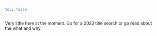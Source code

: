 ```yaml
---
toc: false
---
```


Very little here at the moment. Go for a 2023 title search or go read about the what and why.